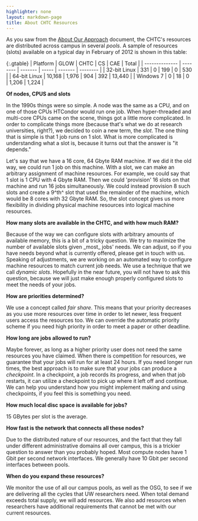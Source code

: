 ```yaml
---
highlighter: none
layout: markdown-page
title: About CHTC Resources
---
```



As you saw from the [About Our Approach](/approach.html) document, the
CHTC\'s resources are distributed across campus in several *pools*. A
sample of resources (slots) available on a typical day in February of
2012 is shown in this table:


{:.gtable}
  | Platform | GLOW | CHTC | CS | CAE | Total |
  | -------------- | -------- | ------- | ----- | ------- | -------- |
  | 32-bit Linux | 331 | 0 | 199 | 0 | 530 |
  | 64-bit Linux | 10,168 | 1,976 | 904 | 392 | 13,440 |
  | Windows 7 | 0 | 18 | 0 | 1,206 | 1,224 |


**Of nodes, CPUS and slots**

In the 1990s things were so simple. A node was the same as a CPU, and on
one of those CPUs HTCondor would run one job. When hyper-threaded and
multi-core CPUs came on the scene, things got a little more complicated.
In order to complicate things more (because that\'s what we do at
research universities, right?), we decided to coin a new term, the
*slot*. The one thing that is simple is that 1 job runs on 1 slot. What
is more complicated is understanding what a slot is, because it turns
out that the answer is \"it depends.\"

Let\'s say that we have a 16 core, 64 Gbyte RAM machine. If we did it
the old way, we could run 1 job on this machine. With a slot, we can
make an arbitrary assignment of machine resources. For example, we could
say that 1 slot is 1 CPU with 4 Gbyte RAM. Then we could \'provision\'
16 slots on that machine and run 16 jobs simultaneously. We could
instead provision 8 such slots and create a 9^th^ slot that used the
remainder of the machine, which would be 8 cores with 32 Gbyte RAM. So,
the slot concept gives us more flexibility in dividing physical machine
resources into logical machine resources.

**How many slots are available in the CHTC, and with how much RAM?**

Because of the way we can configure slots with arbitrary amounts of
available memory, this is a bit of a tricky question. We try to maximize
the number of available slots given \_most\_ jobs\' needs. We can
adjust, so if you have needs beyond what is currently offered, please
get in touch with us. Speaking of adjustments, we are working on an
automated way to configure machine resources to match current job needs.
We use a technique that we call *dynamic slots*. Hopefully in the near
future, you will not have to ask this question, because we will just
make enough properly configured slots to meet the needs of your jobs.

**How are priorities determined?**

We use a concept called *fair share*. This means that your priority
decreases as you use more resources over time in order to let newer,
less frequent users access the resources too. We can override the
automatic priority scheme if you need high priority in order to meet a
paper or other deadline.

**How long are jobs allowed to run?**

Maybe forever, as long as a higher priority user does not need the same
resources you have claimed. When there is competition for resources, we
guarantee that your jobs will run for at least 24 hours. If you need
longer run times, the best approach is to make sure that your jobs can
produce a *checkpoint*. In a checkpoint, a job records its progress, and
when that job restarts, it can utilize a checkpoint to pick up where it
left off and continue. We can help you understand how you might
implement making and using checkpoints, if you feel this is something
you need.

**How much local disc space is available for jobs?**

15 GBytes per slot is the average.

**How fast is the network that connects all these nodes?**

Due to the distributed nature of our resources, and the fact that they
fall under different administrative domains all over campus, this is a
trickier question to answer than you probably hoped. Most compute nodes
have 1 Gbit per second network interfaces. We generally have 10 Gbit per
second interfaces between pools.

**When do you expand these resources?**

We monitor the use of all our campus pools, as well as the OSG, to see
if we are delivering all the cycles that UW researchers need. When total
demand exceeds total supply, we will add resources. We also add
resources when researchers have additional requirements that cannot be
met with our current resources.
